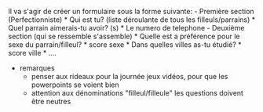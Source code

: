 Il va s'agir de créer un formulaire sous la forme suivante:
    - Première section (Perfectionniste)
        * Qui est tu? (liste déroulante de tous les filleuls/parrains)
        * Quel parrain aimerais-tu avoir? (s)
        * Le numero de telephone
    - Deuxième section (qui se ressemble s'assemble)
        * Quelle est a préférence pour le sexe du parrain/filleul?
        * score sexe
        * Dans quelles villes as-tu étudié?
        * score ville
        * ....

- remarques
    * penser aux rideaux pour la journée jeux vidéos, pour que les powerpoints se voient bien
    * attention aux dénominations "filleul/filleule" les questions doivent être neutres


